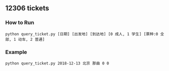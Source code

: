 ## 12306 tickets

### How to Run
`python query_ticket.py [日期] [出发地] [到达地] [0 成人, 1 学生] [票种:0 全部, 1 动车, 2 普通]`
### Example
`python query_ticket.py 2018-12-13 北京 那曲 0 0`
